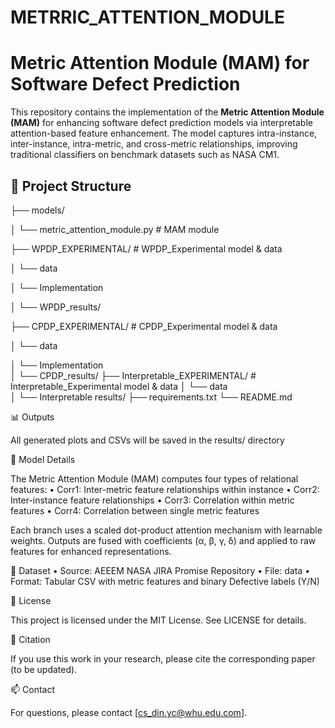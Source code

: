 # METRRIC_ATTENTION_MODULE
# Metric Attention Module (MAM) for Software Defect Prediction

This repository contains the implementation of the **Metric Attention Module (MAM)** for enhancing software defect prediction models via interpretable attention-based feature enhancement. The model captures intra-instance, inter-instance, intra-metric, and cross-metric relationships, improving traditional classifiers on benchmark datasets such as NASA CM1.

## 📂 Project Structure
├── models/

│   └── metric_attention_module.py   # MAM module 

├── WPDP_EXPERIMENTAL/           # WPDP_Experimental model & data

│   └── data  

│   └── Implementation

│   └── WPDP_results/

├── CPDP_EXPERIMENTAL/           # CPDP_Experimental model & data

│   └── data  

│   └── Implementation   
│   └── CPDP_results/
├── Interpretable_EXPERIMENTAL/           # Interpretable_Experimental model & data
│   └── data  
│   └── Interpretable results/
├── requirements.txt
└── README.md

📊 Outputs

All generated plots and CSVs will be saved in the results/ directory

🧠 Model Details

The Metric Attention Module (MAM) computes four types of relational features:
	•	Corr1: Inter-metric feature relationships within instance
	•	Corr2: Inter-instance feature relationships
	•	Corr3: Correlation within metric features
	•	Corr4: Correlation between single metric features

Each branch uses a scaled dot-product attention mechanism with learnable weights. Outputs are fused with coefficients (α, β, γ, δ) and applied to raw features for enhanced representations.

📄 Dataset
	•	Source: AEEEM NASA JIRA Promise Repository
	•	File: data
	•	Format: Tabular CSV with metric features and binary Defective labels (Y/N)

📜 License

This project is licensed under the MIT License. See LICENSE for details.

🔬 Citation

If you use this work in your research, please cite the corresponding paper (to be updated).

📫 Contact

For questions, please contact [cs_din.yc@whu.edu.com].
